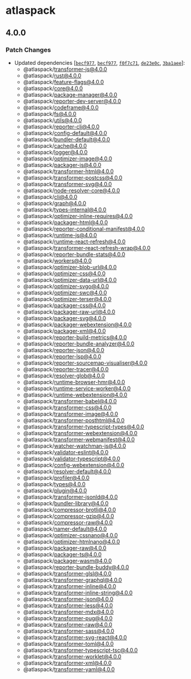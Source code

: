 # atlaspack

## 4.0.0

### Patch Changes

- Updated dependencies [[`becf977`](https://github.com/atlassian-labs/atlaspack/commit/becf977f625d5ee46dae3d4c679f173bf5f40cc0), [`becf977`](https://github.com/atlassian-labs/atlaspack/commit/becf977f625d5ee46dae3d4c679f173bf5f40cc0), [`f0f7c71`](https://github.com/atlassian-labs/atlaspack/commit/f0f7c7168a1d3d18c6f30d2daed611275692b7c5), [`de23e0c`](https://github.com/atlassian-labs/atlaspack/commit/de23e0ce49d5504fe3947ac26640a3d951087da3), [`3ba1aee`](https://github.com/atlassian-labs/atlaspack/commit/3ba1aee6a794a26b2f0255aaf6d003981532d0ae)]:
  - @atlaspack/transformer-js@4.0.0
  - @atlaspack/rust@4.0.0
  - @atlaspack/feature-flags@4.0.0
  - @atlaspack/core@4.0.0
  - @atlaspack/package-manager@4.0.0
  - @atlaspack/reporter-dev-server@4.0.0
  - @atlaspack/codeframe@4.0.0
  - @atlaspack/fs@4.0.0
  - @atlaspack/utils@4.0.0
  - @atlaspack/reporter-cli@4.0.0
  - @atlaspack/config-default@4.0.0
  - @atlaspack/bundler-default@4.0.0
  - @atlaspack/cache@4.0.0
  - @atlaspack/logger@4.0.0
  - @atlaspack/optimizer-image@4.0.0
  - @atlaspack/packager-js@4.0.0
  - @atlaspack/transformer-html@4.0.0
  - @atlaspack/transformer-postcss@4.0.0
  - @atlaspack/transformer-svg@4.0.0
  - @atlaspack/node-resolver-core@4.0.0
  - @atlaspack/cli@4.0.0
  - @atlaspack/graph@4.0.0
  - @atlaspack/types-internal@4.0.0
  - @atlaspack/optimizer-inline-requires@4.0.0
  - @atlaspack/packager-html@4.0.0
  - @atlaspack/reporter-conditional-manifest@4.0.0
  - @atlaspack/runtime-js@4.0.0
  - @atlaspack/runtime-react-refresh@4.0.0
  - @atlaspack/transformer-react-refresh-wrap@4.0.0
  - @atlaspack/reporter-bundle-stats@4.0.0
  - @atlaspack/workers@4.0.0
  - @atlaspack/optimizer-blob-url@4.0.0
  - @atlaspack/optimizer-css@4.0.0
  - @atlaspack/optimizer-data-url@4.0.0
  - @atlaspack/optimizer-svgo@4.0.0
  - @atlaspack/optimizer-swc@4.0.0
  - @atlaspack/optimizer-terser@4.0.0
  - @atlaspack/packager-css@4.0.0
  - @atlaspack/packager-raw-url@4.0.0
  - @atlaspack/packager-svg@4.0.0
  - @atlaspack/packager-webextension@4.0.0
  - @atlaspack/packager-xml@4.0.0
  - @atlaspack/reporter-build-metrics@4.0.0
  - @atlaspack/reporter-bundle-analyzer@4.0.0
  - @atlaspack/reporter-json@4.0.0
  - @atlaspack/reporter-lsp@4.0.0
  - @atlaspack/reporter-sourcemap-visualiser@4.0.0
  - @atlaspack/reporter-tracer@4.0.0
  - @atlaspack/resolver-glob@4.0.0
  - @atlaspack/runtime-browser-hmr@4.0.0
  - @atlaspack/runtime-service-worker@4.0.0
  - @atlaspack/runtime-webextension@4.0.0
  - @atlaspack/transformer-babel@4.0.0
  - @atlaspack/transformer-css@4.0.0
  - @atlaspack/transformer-image@4.0.0
  - @atlaspack/transformer-posthtml@4.0.0
  - @atlaspack/transformer-typescript-types@4.0.0
  - @atlaspack/transformer-webextension@4.0.0
  - @atlaspack/transformer-webmanifest@4.0.0
  - @atlaspack/watcher-watchman-js@4.0.0
  - @atlaspack/validator-eslint@4.0.0
  - @atlaspack/validator-typescript@4.0.0
  - @atlaspack/config-webextension@4.0.0
  - @atlaspack/resolver-default@4.0.0
  - @atlaspack/profiler@4.0.0
  - @atlaspack/types@4.0.0
  - @atlaspack/plugin@4.0.0
  - @atlaspack/transformer-jsonld@4.0.0
  - @atlaspack/bundler-library@4.0.0
  - @atlaspack/compressor-brotli@4.0.0
  - @atlaspack/compressor-gzip@4.0.0
  - @atlaspack/compressor-raw@4.0.0
  - @atlaspack/namer-default@4.0.0
  - @atlaspack/optimizer-cssnano@4.0.0
  - @atlaspack/optimizer-htmlnano@4.0.0
  - @atlaspack/packager-raw@4.0.0
  - @atlaspack/packager-ts@4.0.0
  - @atlaspack/packager-wasm@4.0.0
  - @atlaspack/reporter-bundle-buddy@4.0.0
  - @atlaspack/transformer-glsl@4.0.0
  - @atlaspack/transformer-graphql@4.0.0
  - @atlaspack/transformer-inline@4.0.0
  - @atlaspack/transformer-inline-string@4.0.0
  - @atlaspack/transformer-json@4.0.0
  - @atlaspack/transformer-less@4.0.0
  - @atlaspack/transformer-mdx@4.0.0
  - @atlaspack/transformer-pug@4.0.0
  - @atlaspack/transformer-raw@4.0.0
  - @atlaspack/transformer-sass@4.0.0
  - @atlaspack/transformer-svg-react@4.0.0
  - @atlaspack/transformer-toml@4.0.0
  - @atlaspack/transformer-typescript-tsc@4.0.0
  - @atlaspack/transformer-worklet@4.0.0
  - @atlaspack/transformer-xml@4.0.0
  - @atlaspack/transformer-yaml@4.0.0
